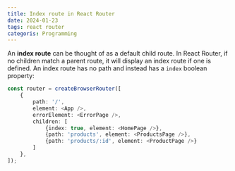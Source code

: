 ```yaml
---
title: Index route in React Router
date: 2024-01-23
tags: react router
categoris: Programming
---
```


An **index route** can be thought of as a default child route. In React Router, if no children match a parent route, it will display an index route if one is defined. An index route has no path and instead has a `index` boolean property:

```typescript
const router = createBrowserRouter([
    {
        path: '/',
        element: <App />,
        errorElement: <ErrorPage />,
        children: [
            {index: true, element: <HomePage />},
            {path: 'products', element: <ProductsPage />},
            {path: 'products/:id', element: <ProductPage />}
        ]
    },
]);
```